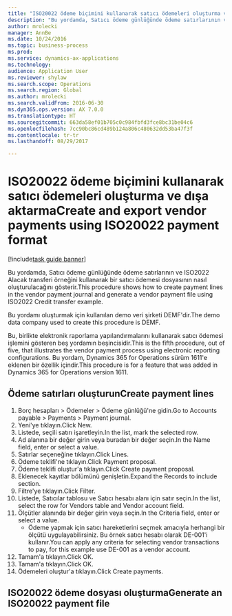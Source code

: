 ```yaml
--- 
title: "ISO20022 ödeme biçimini kullanarak satıcı ödemeleri oluşturma ve dışa aktarma"
description: "Bu yordamda, Satıcı ödeme günlüğünde ödeme satırlarının ve ISO2022 Alacak transferi örneğini kullanarak bir satıcı ödemesi dosyasının nasıl oluşturulacağını gösterir."
author: mrolecki
manager: AnnBe
ms.date: 10/24/2016
ms.topic: business-process
ms.prod: 
ms.service: dynamics-ax-applications
ms.technology: 
audience: Application User
ms.reviewer: shylaw
ms.search.scope: Operations
ms.search.region: Global
ms.author: mrolecki
ms.search.validFrom: 2016-06-30
ms.dyn365.ops.version: AX 7.0.0
ms.translationtype: HT
ms.sourcegitcommit: 663da58ef01b705c0c984fbfd3fce8bc31be04c6
ms.openlocfilehash: 7cc90bc86cd489b124a806c480632dd53ba47f3f
ms.contentlocale: tr-tr
ms.lasthandoff: 08/29/2017

---
```

# <a name="create-and-export-vendor-payments-using-iso20022-payment-format"></a><span data-ttu-id="e81d0-103">ISO20022 ödeme biçimini kullanarak satıcı ödemeleri oluşturma ve dışa aktarma</span><span class="sxs-lookup"><span data-stu-id="e81d0-103">Create and export vendor payments using ISO20022 payment format</span></span>

[!include[task guide banner](../../includes/task-guide-banner.md)]

<span data-ttu-id="e81d0-104">Bu yordamda, Satıcı ödeme günlüğünde ödeme satırlarının ve ISO2022 Alacak transferi örneğini kullanarak bir satıcı ödemesi dosyasının nasıl oluşturulacağını gösterir.</span><span class="sxs-lookup"><span data-stu-id="e81d0-104">This procedure shows how to create payment lines in the vendor payment journal and generate a vendor payment file using ISO2022 Credit transfer example.</span></span> 

<span data-ttu-id="e81d0-105">Bu yordamı oluşturmak için kullanılan demo veri şirketi DEMF'dir.</span><span class="sxs-lookup"><span data-stu-id="e81d0-105">The demo data company used to create this procedure is DEMF.</span></span>

<span data-ttu-id="e81d0-106">Bu, birlikte elektronik raporlama yapılandırmalarını kullanarak satıcı ödemesi işlemini gösteren beş yordamın beşincisidir.</span><span class="sxs-lookup"><span data-stu-id="e81d0-106">This is the fifth procedure, out of five, that illustrates the vendor payment process using electronic reporting configurations.</span></span> <span data-ttu-id="e81d0-107">Bu yordam, Dynamics 365 for Operations sürüm 1611'e eklenen bir özellik içindir.</span><span class="sxs-lookup"><span data-stu-id="e81d0-107">This procedure is for a feature that was added in Dynamics 365 for Operations version 1611.</span></span>


## <a name="create-payment-lines"></a><span data-ttu-id="e81d0-108">Ödeme satırları oluşturun</span><span class="sxs-lookup"><span data-stu-id="e81d0-108">Create payment lines</span></span>
1. <span data-ttu-id="e81d0-109">Borç hesapları > Ödemeler > Ödeme günlüğü'ne gidin.</span><span class="sxs-lookup"><span data-stu-id="e81d0-109">Go to Accounts payable > Payments > Payment journal.</span></span>
2. <span data-ttu-id="e81d0-110">Yeni'ye tıklayın.</span><span class="sxs-lookup"><span data-stu-id="e81d0-110">Click New.</span></span>
3. <span data-ttu-id="e81d0-111">Listede, seçili satırı işaretleyin.</span><span class="sxs-lookup"><span data-stu-id="e81d0-111">In the list, mark the selected row.</span></span>
4. <span data-ttu-id="e81d0-112">Ad alanına bir değer girin veya buradan bir değer seçin.</span><span class="sxs-lookup"><span data-stu-id="e81d0-112">In the Name field, enter or select a value.</span></span>
5. <span data-ttu-id="e81d0-113">Satırlar seçeneğine tıklayın.</span><span class="sxs-lookup"><span data-stu-id="e81d0-113">Click Lines.</span></span>
6. <span data-ttu-id="e81d0-114">Ödeme teklifi'ne tıklayın.</span><span class="sxs-lookup"><span data-stu-id="e81d0-114">Click Payment proposal.</span></span>
7. <span data-ttu-id="e81d0-115">Ödeme teklifi oluştur'a tıklayın.</span><span class="sxs-lookup"><span data-stu-id="e81d0-115">Click Create payment proposal.</span></span>
8. <span data-ttu-id="e81d0-116">Eklenecek kayıtlar bölümünü genişletin.</span><span class="sxs-lookup"><span data-stu-id="e81d0-116">Expand the Records to include section.</span></span>
9. <span data-ttu-id="e81d0-117">Filtre'ye tıklayın.</span><span class="sxs-lookup"><span data-stu-id="e81d0-117">Click Filter.</span></span>
10. <span data-ttu-id="e81d0-118">Listede, Satıcılar tablosu ve Satıcı hesabı alanı için satır seçin.</span><span class="sxs-lookup"><span data-stu-id="e81d0-118">In the list, select the row for Vendors table and Vendor account field.</span></span>
11. <span data-ttu-id="e81d0-119">Ölçütler alanında bir değer girin veya seçin.</span><span class="sxs-lookup"><span data-stu-id="e81d0-119">In the Criteria field, enter or select a value.</span></span>
    * <span data-ttu-id="e81d0-120">Ödeme yapmak için satıcı hareketlerini seçmek amacıyla herhangi bir ölçütü uygulayabilirsiniz. Bu örnek satıcı hesabı olarak DE-001'i kullanır.</span><span class="sxs-lookup"><span data-stu-id="e81d0-120">You can apply any criteria for selecting vendor transactions to pay, for this example use DE-001 as a vendor account.</span></span>  
12. <span data-ttu-id="e81d0-121">Tamam'a tıklayın.</span><span class="sxs-lookup"><span data-stu-id="e81d0-121">Click OK.</span></span>
13. <span data-ttu-id="e81d0-122">Tamam'a tıklayın.</span><span class="sxs-lookup"><span data-stu-id="e81d0-122">Click OK.</span></span>
14. <span data-ttu-id="e81d0-123">Ödemeleri oluştur'a tıklayın.</span><span class="sxs-lookup"><span data-stu-id="e81d0-123">Click Create payments.</span></span>

## <a name="generate-an-iso20022-payment-file"></a><span data-ttu-id="e81d0-124">ISO20022 ödeme dosyası oluşturma</span><span class="sxs-lookup"><span data-stu-id="e81d0-124">Generate an ISO20022 payment file</span></span>


